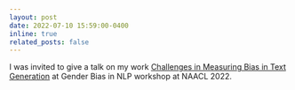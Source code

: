 ```yaml
---
layout: post
date: 2022-07-10 15:59:00-0400
inline: true
related_posts: false
---
```


I was invited to give a talk on my work [Challenges in Measuring Bias in Text Generation](https://arxiv.org/abs/2205.11601) at Gender Bias in NLP workshop at NAACL 2022.
